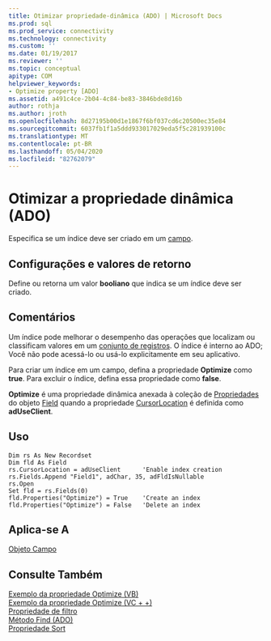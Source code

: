 ```yaml
---
title: Otimizar propriedade-dinâmica (ADO) | Microsoft Docs
ms.prod: sql
ms.prod_service: connectivity
ms.technology: connectivity
ms.custom: ''
ms.date: 01/19/2017
ms.reviewer: ''
ms.topic: conceptual
apitype: COM
helpviewer_keywords:
- Optimize property [ADO]
ms.assetid: a491c4ce-2b04-4c84-be83-3846bde8d16b
author: rothja
ms.author: jroth
ms.openlocfilehash: 8d27195b00d1e1867f6bf037cd6c20500ec35e84
ms.sourcegitcommit: 6037fb1f1a5ddd933017029eda5f5c281939100c
ms.translationtype: MT
ms.contentlocale: pt-BR
ms.lasthandoff: 05/04/2020
ms.locfileid: "82762079"
---
```

# <a name="optimize-property-dynamic-ado"></a>Otimizar a propriedade dinâmica (ADO)
Especifica se um índice deve ser criado em um [campo](../../../ado/reference/ado-api/field-object.md).  
  
## <a name="settings-and-return-values"></a>Configurações e valores de retorno  
 Define ou retorna um valor **booliano** que indica se um índice deve ser criado.  
  
## <a name="remarks"></a>Comentários  
 Um índice pode melhorar o desempenho das operações que localizam ou classificam valores em um [conjunto de registros](../../../ado/reference/ado-api/recordset-object-ado.md). O índice é interno ao ADO; Você não pode acessá-lo ou usá-lo explicitamente em seu aplicativo.  
  
 Para criar um índice em um campo, defina a propriedade **Optimize** como **true**. Para excluir o índice, defina essa propriedade como **false**.  
  
 **Optimize** é uma propriedade dinâmica anexada à coleção de [Propriedades](../../../ado/reference/ado-api/properties-collection-ado.md) do objeto [Field](../../../ado/reference/ado-api/field-object.md) quando a propriedade [CursorLocation](../../../ado/reference/ado-api/cursorlocation-property-ado.md) é definida como **adUseClient**.  
  
## <a name="usage"></a>Uso  
  
```  
Dim rs As New Recordset  
Dim fld As Field  
rs.CursorLocation = adUseClient      'Enable index creation  
rs.Fields.Append "Field1", adChar, 35, adFldIsNullable  
rs.Open  
Set fld = rs.Fields(0)  
fld.Properties("Optimize") = True    'Create an index  
fld.Properties("Optimize") = False   'Delete an index  
```  
  
## <a name="applies-to"></a>Aplica-se A  
 [Objeto Campo](../../../ado/reference/ado-api/field-object.md)  
  
## <a name="see-also"></a>Consulte Também  
 [Exemplo da propriedade Optimize (VB)](../../../ado/reference/ado-api/optimize-property-example-vb.md)   
 [Exemplo da propriedade Optimize (VC + +)](../../../ado/reference/ado-api/optimize-property-example-vc.md)   
 [Propriedade de filtro](../../../ado/reference/ado-api/filter-property.md)   
 [Método Find (ADO)](../../../ado/reference/ado-api/find-method-ado.md)   
 [Propriedade Sort](../../../ado/reference/ado-api/sort-property.md)
